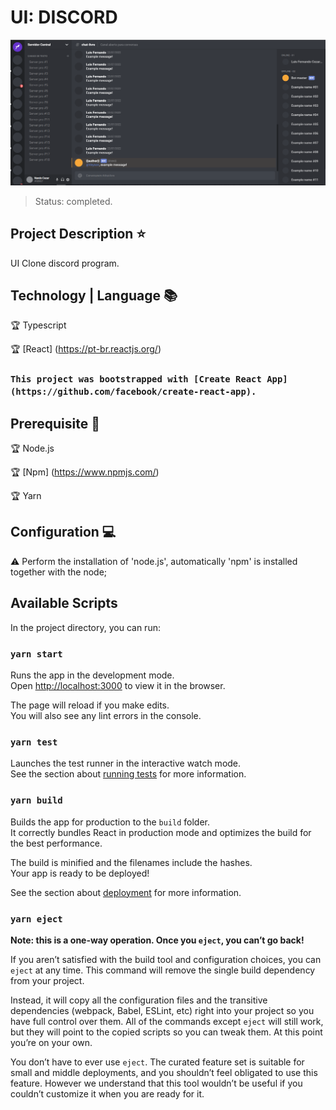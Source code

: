 # UI: DISCORD
<p align="center">
  <img src="https://github.com/nando-cezar/repository-img/blob/master/ui-clone-discord.PNG">
</p>

> Status: completed.

## Project Description :star:

UI Clone discord program.

## Technology | Language :books:

:trophy: Typescript

:trophy: [React] (https://pt-br.reactjs.org/)
### `This project was bootstrapped with [Create React App](https://github.com/facebook/create-react-app).`

 
 ## Prerequisite :memo:
 
:trophy: Node.js

:trophy: [Npm] (https://www.npmjs.com/)

:trophy: Yarn


## Configuration :computer:

:warning: Perform the installation of 'node.js', automatically 'npm' is installed together with the node;

## Available Scripts

In the project directory, you can run:

### `yarn start`

Runs the app in the development mode.\
Open [http://localhost:3000](http://localhost:3000) to view it in the browser.

The page will reload if you make edits.\
You will also see any lint errors in the console.

### `yarn test`

Launches the test runner in the interactive watch mode.\
See the section about [running tests](https://facebook.github.io/create-react-app/docs/running-tests) for more information.

### `yarn build`

Builds the app for production to the `build` folder.\
It correctly bundles React in production mode and optimizes the build for the best performance.

The build is minified and the filenames include the hashes.\
Your app is ready to be deployed!

See the section about [deployment](https://facebook.github.io/create-react-app/docs/deployment) for more information.

### `yarn eject`

**Note: this is a one-way operation. Once you `eject`, you can’t go back!**

If you aren’t satisfied with the build tool and configuration choices, you can `eject` at any time. This command will remove the single build dependency from your project.

Instead, it will copy all the configuration files and the transitive dependencies (webpack, Babel, ESLint, etc) right into your project so you have full control over them. All of the commands except `eject` will still work, but they will point to the copied scripts so you can tweak them. At this point you’re on your own.

You don’t have to ever use `eject`. The curated feature set is suitable for small and middle deployments, and you shouldn’t feel obligated to use this feature. However we understand that this tool wouldn’t be useful if you couldn’t customize it when you are ready for it.
